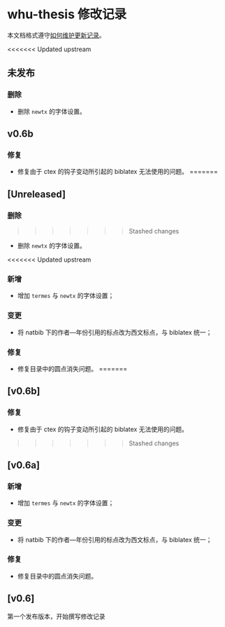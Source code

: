 # whu-thesis 修改记录

本文档格式遵守[如何维护更新记录](https://keepachangelog.com/zh-CN/1.0.0/)。

<<<<<<< Updated upstream
## 未发布

### 删除

* 删除 `newtx` 的字体设置。

## v0.6b

### 修复

* 修复由于 ctex 的钩子变动所引起的 biblatex 无法使用的问题。
=======
## [Unreleased]

### 删除
>>>>>>> Stashed changes

* 删除 `newtx` 的字体设置。

<<<<<<< Updated upstream
### 新增

* 增加 `termes` 与 `newtx` 的字体设置；

### 变更

* 将 natbib 下的作者—年份引用的标点改为西文标点，与 biblatex 统一；

### 修复

* 修复目录中的圆点消失问题。
=======
## [v0.6b]

### 修复

* 修复由于 ctex 的钩子变动所引起的 biblatex 无法使用的问题。
>>>>>>> Stashed changes

## [v0.6a]

### 新增

* 增加 `termes` 与 `newtx` 的字体设置；

### 变更

* 将 natbib 下的作者—年份引用的标点改为西文标点，与 biblatex 统一；

### 修复

* 修复目录中的圆点消失问题。

## [v0.6]

第一个发布版本，开始撰写修改记录
